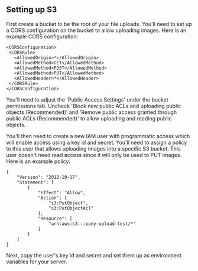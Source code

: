 
## Setting up S3

First create a bucket to be the root of your file uploads. You'll need to set up a CORS configuration on the bucket
to allow uploading images. Here is an example CORS configuration:

```
<CORSConfiguration>
 <CORSRule>
   <AllowedOrigin>*</AllowedOrigin>
   <AllowedMethod>GET</AllowedMethod>
   <AllowedMethod>POST</AllowedMethod>
   <AllowedMethod>PUT</AllowedMethod>
   <AllowedHeader>*</AllowedHeader>
 </CORSRule>
</CORSConfiguration>
```

You'll need to adjust the 'Public Access Settings' under the bucket permissions tab. Uncheck 'Block new public ACLs and uploading public objects (Recommended)' and 'Remove public access granted through public ACLs (Recommended)' to allow uploading and reading public objects.

You'll then need to create a new IAM user with programmatic access which will enable access using a key id and secret. You'll 
need to assign a policy to this user that allows uploading images into a specific S3 bucket. This user doesn't need read access
since it will only be used to PUT images. Here is an example policy:

```
{
    "Version": "2012-10-17",
    "Statement": [
        {
            "Effect": "Allow",
            "Action": [
                "s3:PutObject",
                "s3:PutObjectAcl"
            ],
            "Resource": [
                "arn:aws:s3:::pony-upload-test/*"
            ]
        }
    ]
}
```



Next, copy the user's key id and secret and set them up as environment variables for your server.



